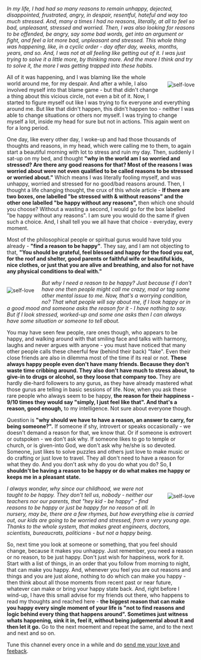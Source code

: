 <div class="posts-div"><p class="para"><i>In my life, I had had so many reasons to remain unhappy, dejected, disappointed, frustrated, angry, in despair, resentful, hateful and way too much stressed. And, many a times I had no reasons, literally, at all to feel so bad, unpleasant, stressed and worried. Then, I was also looking for reasons to be offended, be angry, say some bad words, get into an argument or fight, and feel a lot more bad, unpleasant and stressed. This whole thing was happening, like, in a cyclic order - day after day, weeks, months, years, and so. And, I was not at all feeling like getting out of it. I was just trying to solve it a little more, by thinking more. And the more I think and try to solve it, the more I was getting trapped into these habits. </i></p><p class="para"><img title="self-love" src="/images/stressed-out-man.jpg" style="float:right; padding-left:20px;padding-top:20px;padding-bottom:20px;">All of it was happening, and I was blaming like the whole world around me, for my despair. And after a  while, I also involved myself into that blame game - but that didn't change a thing about this vicious circle, not even a bit of it. Now, I started to figure myself out like I was trying to fix everyone and everything around me. But like that didn't happen, this didn't happen too - neither I was able to change situations or others nor myself. I was trying to change myself a lot, inside my head for sure but not in actions. This again went on for a long period.</p><p class="para">One day, like every other day, I woke-up and had those thousands of thoughts and reasons, in my head, which were calling me to them, to again start a beautiful morning with lot to stress and ruin my day. Then, suddenly I sat-up on my bed, and thought <strong>"why in the world am I so worried and stressed? Are there any good reasons for that? Most of the reasons I was worried about were not even qualified to be called reasons to be stressed or worried about."</strong> Which means I was literally fooling myself, and was unhappy, worried and stressed for no good/bad reasons around. Then, I thought a life changing thought, the crux of this whole article - <strong>If there are two boxes, one labelled "be stressed with & without reasons" and the other one labelled "be happy without any reasons", </strong>then which one should you choose? Without a wasting a second, I would go for the box labelled "be happy without any reasons". I am sure you would do the same if given such a choice. And, I shall tell you we all have that choice - everyday, every moment.</p><p class="para">Most of the philosophical people or spiritual gurus would have told you already - <strong>"find a reason to be happy"</strong>. They say, and I am not objecting to that, <strong>"You should be grateful, feel blessed and happy for the food you eat, for the roof and shelter, good parents or faithful wife or beautiful kids, nice clothes, or just that you are alive and breathing, and also for not have any physical conditions to deal with."</strong></p><p class="para"><img title="self-love" src="/images/happy-reason-mom-kid.jpg" style="float:left; padding-right:20px;padding-top:20px;padding-bottom:20px;"><i>But why I need a reason to be happy? Just because if I don't have one then people might call me crazy, mad or tag some other mental issue to me. Now, that's a worrying condition, no? That what people will say about me, if I look happy or in a good mood and someone asks the reason for it - I have nothing to say. But if I look stressed, worked-up and some one asks then I can always have some situation or someone to tell about. </i></p><p class="para">You may have seen few people, rare ones though, who appears to be happy, and walking around with that smiling face and talks with harmony, laughs and never argues with anyone - you must have noticed that many other people calls these cheerful few (behind their back) "fake". Even their close friends are also in dilemma most of the time if its real or not. <strong>These always happy people even don't have many friends. Because they don't waste time cribbing around. They also don't have much to stress about, to give-in to drugs or alcohol, so they loose that company too. </strong>They are hardly die-hard followers to any gurus, as they have already mastered what those gurus are telling in basic sessions of life. Now, when you ask these rare people who always seem to be happy, <strong>the reason for their happiness - 9/10 times they would say "simply, I just feel like that". And that's a reason, good enough,</strong> to my intelligence. Not sure about everyone though.</p><p class="para">Question is <strong>"why should we have to have a reason, an answer to carry, for being someone?".</strong> If someone if shy, introvert or speaks occasionally - we doesn't demand a reason for that, we know that. Or if someone is extrovert or outspoken - we don't ask why. If someone likes to go to temple or church, or is given-into God, we don't ask why he/she is so devoted. Someone, just likes to solve puzzles and others just love to make music or do crafting or just love to travel. They all don't need to have a reason for what they do. And you don't ask why do you do what you do? So, <strong>I shouldn't be having a reason to be happy or do what makes me happy or keeps me in a pleasant state.</strong></p><p class="para"><img title="self-love" src="/images/happy-reason-kids.jpg" style="float:right; padding-left:20px;padding-top:20px;padding-bottom:20px;"><i>I always wonder, why since our childhood, we were not taught to be happy. They don't tell us, nobody - neither our teachers nor our parents, that "hey kid - be happy" - find reasons to be happy or just be happy for no reason at all. In nursery, may be, there are a few rhymes, but how everything else is carried out, our kids are going to be worried and stressed, from a very young age. Thanks to the whole system, that makes great engineers, doctors, scientists, bureaucrats, politicians - but not a happy being.</i></p><p class="para">So, next time you look at someone or something, that you feel should change, because it makes you unhappy. Just remember, you need a reason or no reason, to be just happy. Don't just wish for happiness, work for it. Start with a list of things, in an order that you follow from morning to night, that can make you happy. And, whenever you feel you are out reasons and things and you are just alone, nothing to do which can make you happy - then think about all those moments from recent past or  near future, whatever can make or bring your happy state back. And, right before I wind-up, I have this small advise for my friends out there, who happens to read my thoughts and reached here - <strong>the biggest reason that can make you happy every single moment of your life is "not to find reasons and logic behind every thing that happens around". Sometimes just witness whats happening, sink it in, feel it, without being judgemental about it and then let it go.</strong> Go to the next moement and repeat the same, and to the next and next and so on.</p></div>


Tune this channel every once in a while and do <a href="mailto:myxcents@egmail.com">send me your love and feeback</a>.